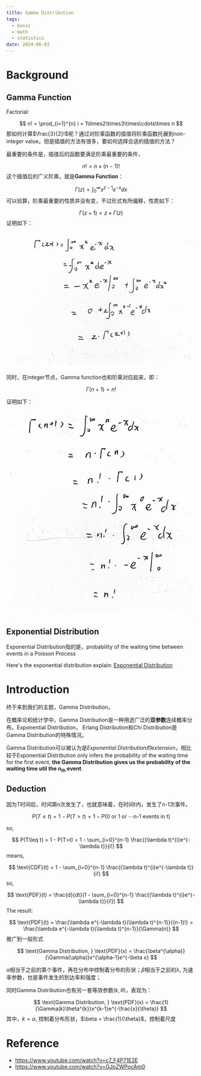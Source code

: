 ```yaml
---
title: Gamma Distribution
tags:
  - basic
  - math
  - statistics
date: 2024-06-03
---
```


# Background

## Gamma Function

Factorial:

$$
n! = \prod_{i=1}^{n} i = 1\times2\times3\times\cdots\times n
$$
那如何计算$\frac{3}{2}!$呢？通过对阶乘函数的插值将阶乘函数托展到non-integer value。但是插值的方法有很多，要如何选择合适的插值的方法？

最重要的条件是，插值后的函数要满足阶乘最重要的条件，

$$
n! = n\times(n-1)!
$$
这个插值后的广义阶乘，就是**Gamma Function**：

$$
\Gamma(z) =  \int_{0}^{\infty} x^{z-1}e^{-x}dx
$$
可以验算，阶乘最重要的性质并没有变，不过形式有所偏移，性质如下：

$$
\Gamma(z+1)=z \times \Gamma(z)
$$
证明如下：

![](math/statistic/basic_concepot/distribution/attachments/prove.jpg)

同时，在integer节点，Gamma function也和阶乘对应起来，即：

$$
\Gamma(n+1) = n!
$$

证明如下：

![](math/statistic/basic_concepot/distribution/attachments/df15541df80b6065fb8296d80ffceac5_720.jpg)



## Exponential Distribution

Exponential Distribution指的是，probability of the waiting time between events in a Poisson Process

Here's the exponential distribution explain: [Exponential Distribution](math/statistic/basic_concepot/distribution/exponential_distribution_and_poisson_distribution.md)


# Introduction

终于来到我们的主题，Gamma Distribution。

在概率论和统计学中，Gamma Distribution是一种用途广泛的**双参数**连续概率分布。Exponential Distribution， Erlang Distribution和Chi Distribution是Gamma Distribution的特殊情况。

Gamma Distribution可以被认为是*Exponential Distribution的extension*，相比较于Exponential Distribution only infers the probability of the waiting time for the first event, **the Gamma Distribution gives us the probability of the waiting time util the $n_{th}$ event**.

## Deduction

因为T时间后，时间第n次发生了，也就意味着，在时间t内，发生了n-1次事件。

$$
P(T\leq t) = 1 - P(T>t) = 1 - P(\text{0 or 1 or } \cdots \text{n-1 events in t})
$$

so,

$$
P(T\leq t) = 1 - P(T>t) = 1 - \sum_{i=0}^{n-1} \frac{(\lambda t)^{i}e^{-\lambda t}}{i!}
$$
means,

$$
\text{CDF}(t) = 1 - \sum_{i=0}^{n-1} \frac{(\lambda t)^{i}e^{-\lambda t}}{i!}
$$
so,

$$
\text{PDF}(t) = \frac{d}{dt}(1 - \sum_{i=0}^{n-1} \frac{(\lambda t)^{i}e^{-\lambda t}}{i!})
$$
The result:

$$
\text{PDF}(t) = \frac{\lambda e^{-\lambda t}(\lambda t)^{n-1}}{(n-1)!} = \frac{\lambda e^{-\lambda t}(\lambda t)^{n-1}}{\Gamma(n)}
$$
推广到一般形式

$$
\text{Gamma Distribution, } \text{PDF}(x) = \frac{\beta^{\alpha}}{\Gamma(\alpha)}x^{\alpha-1}e^{-\beta x}
$$

$\alpha$相当于之前的第个事件，再在分布中控制着分布的形状；$\beta$相当于之前的$\lambda$, 为速率参数，也是事件发生的到达率和强度；

同时Gamma Distribution也有另一套等效参数$(k, \theta)$，表现为：

$$
\text{Gamma Distribution, } \text{PDF}(x) = \frac{1}{\Gamma(k)\theta^{k}}x^{k-1}e^{-\frac{x}{\theta}}
$$
其中，$k=\alpha$, 控制着分布形状，$\beta = \frac{1}{\theta}$，控制着尺度

# Reference

* https://www.youtube.com/watch?v=c7_F4P71E2E
* https://www.youtube.com/watch?v=GJoZWPocAm0